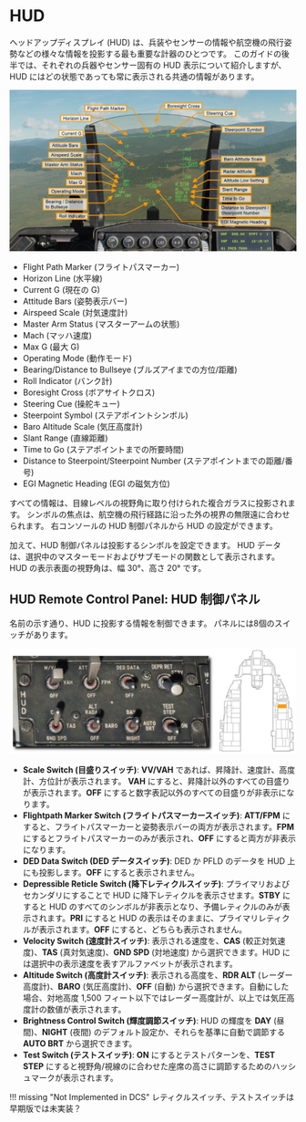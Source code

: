 # HUD

ヘッドアップディスプレイ (HUD) は、兵装やセンサーの情報や航空機の飛行姿勢などの様々な情報を投影する最も重要な計器のひとつです。
このガイドの後半では、それぞれの兵器やセンサー固有の HUD 表示について紹介しますが、HUD にはどの状態であっても常に表示される共通の情報があります。

![dcs59-hud_symbols](../images/dcs59-hud_symbols.jpg)

- Flight Path Marker (フライトパスマーカー)
- Horizon Line (水平線)
- Current G (現在の G)
- Attitude Bars (姿勢表示バー)
- Airspeed Scale (対気速度計)
- Master Arm Status (マスターアームの状態)
- Mach (マッハ速度)
- Max G (最大 G)
- Operating Mode (動作モード)
- Bearing/Distance to Bullseye (ブルズアイまでの方位/距離)
- Roll Indicator (バンク計)
- Boresight Cross (ボアサイトクロス)
- Steering Cue (操舵キュー)
- Steerpoint Symbol (ステアポイントシンボル)
- Baro Altitude Scale (気圧高度計)
- Slant Range (直線距離)
- Time to Go (ステアポイントまでの所要時間)
- Distance to Steerpoint/Steerpoint Number (ステアポイントまでの距離/番号)
- EGI Magnetic Heading (EGI の磁気方位)

すべての情報は、目線レベルの視野角に取り付けられた複合ガラスに投影されます。
シンボルの焦点は、航空機の飛行経路に沿った外の視界の無限遠に合わせられます。
右コンソールの HUD 制御パネルから HUD の設定ができます。

加えて、HUD 制御パネルは投影するシンボルを設定できます。
HUD データは、選択中のマスターモードおよびサブモードの関数として表示されます。
HUD の表示表面の視野角は、幅 30°、高さ 20° です。

## HUD Remote Control Panel: HUD 制御パネル

名前の示す通り、HUD に投影する情報を制御できます。
パネルには8個のスイッチがあります。

![dcs60-hud_panel](../images/dcs60-hud_panel.jpg)

- **Scale Switch (目盛りスイッチ)**: **VV/VAH** であれば、昇降計、速度計、高度計、方位計が表示されます。 **VAH** にすると、昇降計以外のすべての目盛りが表示されます。**OFF** にすると数字表記以外のすべての目盛りが非表示になります。
- **Flightpath Marker Switch (フライトパスマーカースイッチ)**: **ATT/FPM** にすると、フライトパスマーカーと姿勢表示バーの両方が表示されます。**FPM** にするとフライトパスマーカーのみが表示され、**OFF** にすると両方が非表示になります。
- **DED Data Switch (DED データスイッチ)**: DED か PFLD のデータを HUD 上にも投影します。**OFF** にすると表示されません。
- **Depressible Reticle Switch (降下レティクルスイッチ)**: プライマリおよびセカンダリにすることで HUD に降下レティクルを表示させます。**STBY** にすると HUD のすべてのシンボルが非表示となり、予備レティクルのみが表示されます。**PRI** にすると HUD の表示はそのままに、プライマリレティクルが表示されます。**OFF** にすると、どちらも表示されません。
- **Velocity Switch (速度計スイッチ)**: 表示される速度を、**CAS** (較正対気速度)、**TAS** (真対気速度)、**GND SPD** (対地速度) から選択できます。HUD には選択中の表示速度を表すアルファベットが表示されます。
- **Altitude Switch (高度計スイッチ)**: 表示される高度を、**RDR ALT** (レーダー高度計)、**BARO** (気圧高度計)、**OFF** (自動) から選択できます。自動にした場合、対地高度 1,500 フィート以下ではレーダー高度計が、以上では気圧高度計の数値が表示されます。
- **Brightness Control Switch (輝度調節スイッチ)**: HUD の輝度を **DAY** (昼間)、**NIGHT** (夜間) のデフォルト設定か、それらを基準に自動で調節する **AUTO BRT** から選択できます。
- **Test Switch (テストスイッチ)**: **ON** にするとテストパターンを、**TEST STEP** にすると視野角/視線のに合わせた座席の高さに調節するためのハッシュマークが表示されます。

!!! missing "Not Implemented in DCS"
    レティクルスイッチ、テストスイッチは早期版では未実装？
